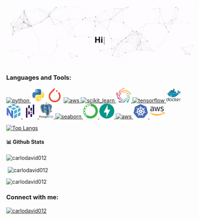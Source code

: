 <p align="center">
  <img src="https://github.com/carlodavid012/carlodavid012/raw/main/assets/github.gif" alt="Hi, I'm Carlo David 👋 I'm a 🚀 Machine Learning Engineer 🚀">
</p>

<!--how to this make gif? credits to https://github.com/matyo91/matyo91 -->



<h3 align="left">Languages and Tools:</h3>
<p align="left"><a href="https://github.com/jupyter/notebook" target="_blank" rel="noreferrer"> <img src="https://raw.githubusercontent.com/jupyter/notebook/main/notebook.svg" alt="python" width="40" height="40"/> </a>
<a href="https://www.python.org" target="_blank" rel="noreferrer"> <img src="https://raw.githubusercontent.com/devicons/devicon/master/icons/python/python-original.svg" alt="python" width="40" height="40"/> </a><a href="https://pytorch.org/" target="_blank" rel="noreferrer"> <img src="https://raw.githubusercontent.com/devicons/devicon/master/icons/pytorch/pytorch-original.svg" alt="aws" width="40" height="40"/></a> <a href="https://lightning.ai/" target="_blank" rel="noreferrer"><img src="https://avatars.githubusercontent.com/u/58386951?s=200&v=4" alt="aws" width="40" height="40"/> </a><a href="https://scikit-learn.org/" target="_blank" rel="noreferrer"><img src="https://upload.wikimedia.org/wikipedia/commons/0/05/Scikit_learn_logo_small.svg" alt="scikit_learn" width="40" height="40"/></a><a href="https://github.com/OpenMined/PySyft" target="_blank" rel="noreferrer"> <img src="https://github.com/OpenMined/PySyft/blob/dev/packages/syft/docs/img/logo.png" alt="tensorflow" width="40" height="40"/> </a><a href="https://www.tensorflow.org" target="_blank" rel="noreferrer"> <img src="https://www.vectorlogo.zone/logos/tensorflow/tensorflow-icon.svg" alt="tensorflow" width="40" height="40"/> </a><a href="https://www.docker.com/" target="_blank" rel="noreferrer"> <img src="https://raw.githubusercontent.com/devicons/devicon/master/icons/docker/docker-original-wordmark.svg" alt="docker" width="40" height="40"/> </a><a href="https://numpy.org/" target="_blank" rel="noreferrer"> <img src="https://raw.githubusercontent.com/devicons/devicon/master/icons/numpy/numpy-original.svg" alt="docker" width="40" height="40"/> </a><a href="https://pandas.pydata.org/" target="_blank" rel="noreferrer"> <img src="https://raw.githubusercontent.com/devicons/devicon/2ae2a900d2f041da66e950e4d48052658d850630/icons/pandas/pandas-original.svg" alt="pandas" width="40" height="40"/> </a> <a href="https://www.postgresql.org" target="_blank" rel="noreferrer"> <img src="https://raw.githubusercontent.com/devicons/devicon/master/icons/postgresql/postgresql-original-wordmark.svg" alt="postgresql" width="40" height="40"/> </a><a href="https://seaborn.pydata.org/" target="_blank" rel="noreferrer"> <img src="https://seaborn.pydata.org/_images/logo-mark-lightbg.svg" alt="seaborn" width="40" height="40"/> <a href="https://www.anaconda.com/" target="_blank" rel="noreferrer"><img src="https://github.com/devicons/devicon/blob/master/icons/anaconda/anaconda-original.svg" alt="aws" width="40" height="40"/> </a><a href="https://kubernetes.io/" target="_blank" rel="noreferrer"><img src="https://raw.githubusercontent.com/devicons/devicon/master/icons/fastapi/fastapi-original.svg" alt="aws" width="40" height="40"/> </a><a href="https://wandb.ai/site" target="_blank" rel="noreferrer"><img src="https://raw.githubusercontent.com/wandb/assets/main/wandb-dots-logo.svg" alt="aws" width="40" height="40"/> </a><a href="https://fastapi.tiangolo.com/" target="_blank" rel="noreferrer"><img src="https://github.com/devicons/devicon/blob/master/icons/kubernetes/kubernetes-plain.svg" alt="aws" width="40" height="40"/> </a><a href="https://aws.amazon.com" target="_blank" rel="noreferrer"><img src="https://raw.githubusercontent.com/devicons/devicon/master/icons/amazonwebservices/amazonwebservices-original-wordmark.svg" alt="aws" width="40" height="40"/> </a>
</p>

[![Top Langs](https://github-readme-stats.vercel.app/api/top-langs/?username=carlodavid012&layout=compact&langs_count=10&hide=Batchfile,XSLT,Scss,Makefile,shell,dockerfile,HTML,Objective-C,Starlark,Ruby)](https://github.com/anuraghazra/github-readme-stats)

#### 📊 **Github Stats**

<p><img align="center" src="https://github-readme-streak-stats.herokuapp.com/?user=carlodavid012&" alt="carlodavid012" /></p>

<p>&nbsp;<img align="center" src="https://github-readme-stats.vercel.app/api?username=carlodavid012&show_icons=true&locale=en" alt="carlodavid012" /></p>

<p align="left"> <img src="https://komarev.com/ghpvc/?username=carlodavid012&label=Profile%20views&color=0e75b6&style=flat" alt="carlodavid012" /> </p>

<h3 align="left">Connect with me:</h3>
<p align="left">
<a href="https://linkedin.com/in/carlodavid012" target="blank"><img align="center" src="https://raw.githubusercontent.com/rahuldkjain/github-profile-readme-generator/master/src/images/icons/Social/linked-in-alt.svg" alt="carlodavid012" height="30" width="40" /></a>
